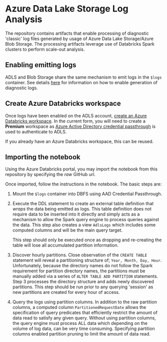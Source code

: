 # Azure Data Lake Storage Log Analysis

The repository contains artifacts that enable processing of diagnostic 'classic' log files generated by usage of Azure Data Lake Storage/Azure Blob Storage. The processing artifacts leverage use of Databricks Spark clusters to perform scale-out analysis.

## Enabling emitting logs
ADLS and Blob Storage share the same mechanism to emit logs in the `$logs` container. See details [here](https://docs.microsoft.com/azure/storage/common/storage-analytics-logging) for information on how to enable generation of diagnostic logs.

## Create Azure Databricks workspace
Once logs have been enabled on the ADLS account, [create an Azure Databricks workspace](https://docs.microsoft.com/azure/azure-databricks/quickstart-create-databricks-workspace-portal). In the current form, you will need to create a **Premium** workspace as [Azure Active Directory credential passthrough](https://docs.microsoft.com/azure/databricks/data/data-sources/azure/adls-passthrough) is used to authenticate to ADLS.

If you already have an Azure Databricks workspace, this can be reused.

## Importing the notebook
Using the Azure Databricks portal, you may import the notebook from this repository by specifying the _raw_ GitHub url.

Once imported, follow the instructions in the notebook. The basic steps are:

1. Mount the `$logs` container into DBFS using AAD Credential Passthrough.

2. Execute the DDL statement to create an external table definition that _wraps_ the data being emitted as logs. This table definition does not require data to be inserted into it directly and simply acts as a mechanism to allow the Spark query engine to process queries against the data. This step also creates a view `AdlsLogs` which includes some computed columns and will be the main query target.
       
    This step should only be executed once as dropping and re-creating the table will lose all accumulated partition information.
  
3. Discover hourly partitions. Close observation of the `CREATE TABLE` statement will reveal a partitioning structure of; `Year, Month, Day, Hour`. Unfortunately, because the directory names do not follow the Spark requirement for partition directory names, the partitions must be manually added via a series of `ALTER TABLE ADD PARTITION` statements. Step 3 processes the directory structure and adds newly discovered partitions. This step should be run prior to any querying 'session' as new partitions are created for every hour of access.

4. Query the logs using partition columns. In addition to the raw partition columns, a computed column `PartitionedRequestDate` allows the specification of query predicates that efficiently restrict the amount of data read to satisfy any given query. Without using partition columns, the query engine must process ALL data which depending on the volume of log data, can be very time consuming. Specifying partition columns enabled partition pruning to limit the amount of data read.

